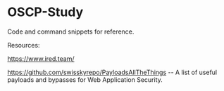 # OSCP-Study
Code and command snippets for reference.

Resources:

https://www.ired.team/

https://github.com/swisskyrepo/PayloadsAllTheThings -- A list of useful payloads and bypasses for Web Application Security.
